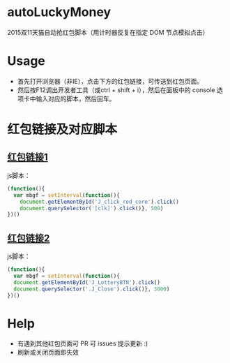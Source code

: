 # autoLuckyMoney
2015双11天猫自动抢红包脚本（用计时器反复在指定 DOM 节点模拟点击）

# Usage
* 首先打开浏览器（非IE），点击下方的红包链接，可传送到红包页面。
* 然后按F12调出开发者工具（或ctrl + shift + i），然后在面板中的 console 选项卡中输入对应的脚本，然后回车。

# 红包链接及对应脚本

## [红包链接1](https://hbao.tmall.com/pc)
js脚本：
```js
(function(){
  var mbgf = setInterval(function(){
    document.getElementById('J_click_red_core').click()
    document.querySelector('[clk]').click()}, 500)
})()
```

## [红包链接2](https://www.tmall.com/wow/act/14700/huabei-hdc1111)
js脚本：
```js
(function(){
  var mbgf = setInterval(function(){
  document.getElementById('J_LotteryBTN').click()
  document.querySelector('.J_Close').click()}, 3000)
})()
```

# Help
* 有遇到其他红包页面可 PR 可 issues 提示更新 :)
* 刷新或关闭页面即失效
